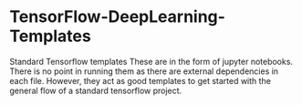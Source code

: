 # TensorFlow-DeepLearning-Templates
Standard Tensorflow templates
These are in the form of jupyter notebooks. There is no point in running them as there are external dependencies in each file. However, they act as good templates to get started with the general flow of a standard tensorflow project.

